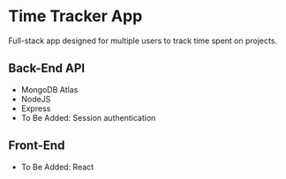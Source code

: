 # Time Tracker App

Full-stack app designed for multiple users to track time spent on projects.

## Back-End API

- MongoDB Atlas
- NodeJS
- Express
- To Be Added: Session authentication

## Front-End

- To Be Added: React
